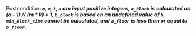 Postcondition: ***`n`, `m`, `k`, `a` are input positive integers, `a_block` is calculated as (a - 1) // (m * k) + 1, `b_block` is based on an undefined value of `b`, `min_block_time` cannot be calculated, and `a_floor` is less than or equal to `b_floor`.***